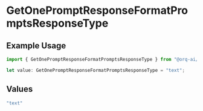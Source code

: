 # GetOnePromptResponseFormatPromptsResponseType

## Example Usage

```typescript
import { GetOnePromptResponseFormatPromptsResponseType } from "@orq-ai/node/models/operations";

let value: GetOnePromptResponseFormatPromptsResponseType = "text";
```

## Values

```typescript
"text"
```